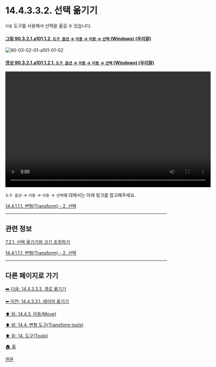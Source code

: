 # 14.4.3.3.2. 선택 옮기기
`이동` 도구를 사용해서 선택을 옮길 수 있습니다.

<a id="90-03-02-01-a101-01-02"></a>

#### [그림 90.3.2.1.a101.1.2. `도구 옵션` → `이동` → `이동` → `선택` (Windows) (우리말)](./90-03-02-01-move.md#90-03-02-01-a101-01-02)
![90-03-02-01-a101-01-02](https://github.com/wonder13662/gimp/assets/15767104/8f828491-9624-4a28-b8bf-b806afa83d9a)

<a id="90-03-02-01-a101-01-02-01"></a>

#### [영상 90.3.2.1.a101.1.2.1. `도구 옵션` → `이동` → `이동` → `선택` (Windows) (우리말)](./90-03-02-01-move.md#90-03-02-01-a101-01-02-01)
<video controls="controls" width="640" height="360" src="https://github.com/wonder13662/gimp/assets/15767104/2faa65df-3412-483b-9750-080d3d2b3e4c"></video>

`도구 옵션` → `이동` → `이동` → `선택`에 대해서는 아래 링크를 참고해주세요.

[14.4.1.1.1. 변형(Transform) - 2. 선택](./14-04-01-01-01-transform.md#14-04-01-01-01-s2)

***

## 관련 정보

[7.2.1. 선택 옮기기와 크기 조정하기](./07-02-01-00-moving-or-resizing-a-selection.md)

[14.4.1.1.1. 변형(Transform) - 2. 선택](./14-04-01-01-01-transform.md#14-04-01-01-01-s2)

***

## 다른 페이지로 가기

[➡️ 다음: 14.4.3.3.3. 경로 옮기기](./14-04-03-03-03-move_path.md)

[⬅️ 이전: 14.4.3.3.1. 레이어 옮기기](./14-04-03-03-01-move_layer.md)

[⬆️ 위: 14.4.3. 이동(Move)](./14-04-03-00-move.md)

[⬆️ 위: 14.4. 변형 도구(Transform tools)](./14-04-00-transform-tools.md)

[⬆️ 위: 14. 도구(Tools)](./14-00-tools.md)

[🏠 홈](./00-home.md)

[원문](https://docs.gimp.org/2.10/ko/gimp-tool-move.html#idm15012)